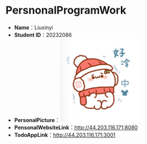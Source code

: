# PersnonalProgramWork  
- **Name**：Liuxinyi
- **Student ID**：20232086  
- **PersonalPicture**：![img](profile.jpg)  
- **PensonalWebsiteLink**：http://44.203.116.171:8080  
- **TodoAppLink**：http://44.203.116.171:3001    